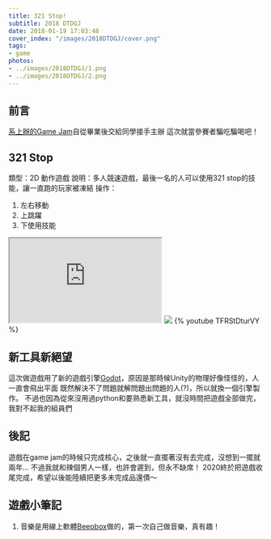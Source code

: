 ```yaml
---
title: 321 Stop!
subtitle: 2018 DTDGJ
date: 2018-01-19 17:03:48
cover_index: "/images/2018DTDGJ/cover.png"
tags:
- game
photos:
- ../images/2018DTDGJ/1.png
- ../images/2018DTDGJ/2.png
---
```


## 前言
[系上辦的Game Jam](https://www.facebook.com/DTDGameJam/)自從畢業後交給同學接手主辦
這次就當參賽者騙吃騙喝吧！

## 321 Stop
類型：2D 動作遊戲
說明：多人競速遊戲，最後一名的人可以使用321 stop的技能，讓一直跑的玩家被凍結
操作：
1. 左右移動
1. 上跳躍
3. 下使用技能

<iframe class="itch_and_ghcard" src="https://itch.io/embed/279518?linkback=true" height="167px"> </iframe>
<a href="https://github.com/itsyoyolee/321Stop-"><img class="itch_and_ghcard" src="https://gh-card.dev/repos/itsyoyolee/321Stop-.svg"></a>
{% youtube TFRStDturVY %}
</br>

## 新工具新絕望
這次做遊戲用了新的遊戲引擎[Godot](https://godotengine.org/)，原因是那時候Unity的物理好像怪怪的，人一直會飛出平面
既然解決不了問題就解問題出問題的人(?)，所以就換一個引擎製作。
不過也因為從來沒用過python和要熟悉新工具，就沒時間把遊戲全部做完，我對不起我的組員們

## 後記
遊戲在game jam的時候只完成核心，之後就一直擺著沒有去完成，沒想到一擺就兩年...
不過我就和辣個男人一樣，也許會遲到，但永不缺席！
2020終於把遊戲收尾完成，希望以後能陸續把更多未完成品還債～

## 遊戲小筆記
1. 音樂是用線上軟體[Beepbox](https://beepbox.co/)做的，第一次自己做音樂，真有趣！

